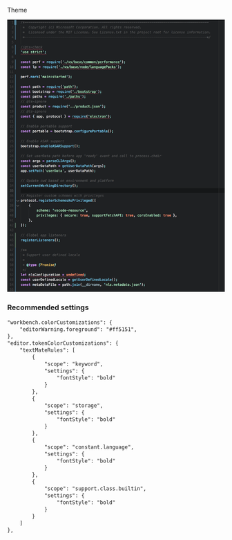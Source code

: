 Theme

![image](https://raw.githubusercontent.com/KevinRamsunder/material-theme-for-vscode/master/Screen%20Shot%202019-09-23%20at%209.11.48%20PM.png)

### Recommended settings
```
"workbench.colorCustomizations": {
    "editorWarning.foreground": "#ff5151",
},
"editor.tokenColorCustomizations": {
    "textMateRules": [
        {
            "scope": "keyword",
            "settings": {
                "fontStyle": "bold"
            }
        },
        {
            "scope": "storage",
            "settings": {
                "fontStyle": "bold"
            }
        },
        {
            "scope": "constant.language",
            "settings": {
                "fontStyle": "bold"
            }
        },
        {
            "scope": "support.class.builtin",
            "settings": {
                "fontStyle": "bold"
            }
        }
    ]
},
```
